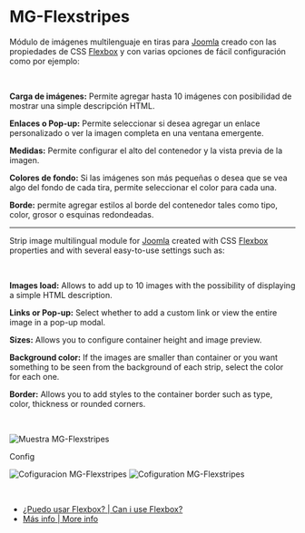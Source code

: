 # MG-Flexstripes
<p>Módulo de imágenes multilenguaje en tiras para <a href="https://www.joomla.org" target="_blank">Joomla</a> creado con las propiedades de CSS <a href="https://www.w3schools.com/css/css3_flexbox.asp" target="_blank">Flexbox</a> y con varias opciones de fácil configuración como por ejemplo:</p>
<p>&nbsp;</p>
    <p><strong>Carga de imágenes:</strong> Permite agregar hasta 10 imágenes con posibilidad de mostrar una simple descripción HTML.</p>
    <p><strong>Enlaces o Pop-up:</strong> Permite seleccionar si desea agregar un enlace personalizado o ver la imagen completa en una ventana emergente.</p>
    <p><strong>Medidas:</strong> Permite configurar el alto del contenedor y la vista previa de la imagen.</p>
    <p><strong>Colores de fondo:</strong> Si las imágenes son más pequeñas o desea que se vea algo del fondo de cada tira, permite seleccionar el color para cada una.</p>
    <p><strong>Borde:</strong> permite agregar estilos al borde del contenedor tales como tipo, color, grosor o esquinas redondeadas.</p>
<hr />
<p>Strip image multilingual module for <a href="https://www.joomla.org" target="_blank">Joomla</a> created with CSS <a href="https://www.w3schools.com/css/css3_flexbox.asp" target="_blank">Flexbox</a> properties and with several easy-to-use settings such as:</p>
<p>&nbsp;</p>
    <p><strong>Images load:</strong> Allows to add up to 10 images with the possibility of displaying a simple HTML description.</p>
    <p><strong>Links or Pop-up:</strong> Select whether to add a custom link or view the entire image in a pop-up modal.</p>
    <p><strong>Sizes:</strong> Allows you to configure container height and image preview.</p>
    <p><strong>Background color:</strong> If the images are smaller than container or you want something to be seen from the background of each strip, select the color for each one.</p>
    <p><strong>Border:</strong> Allows you to add styles to the container border such as type, color, thickness or rounded corners.</p>
<p>&nbsp;</p>
<img src="http://www.marcosgigena.ga/images/muestra-mg-flexstripes.jpg" alt="Muestra MG-Flexstripes" />
<p>Config</p>
<img src="http://www.marcosgigena.ga/images/configES-mg-flexstripes.jpg" alt="Cofiguracion MG-Flexstripes" />
<img src="http://www.marcosgigena.ga/images/configEN-mg-flexstripes.jpg" alt="Cofiguration MG-Flexstripes" />
<p>&nbsp;</p>
<ul>
    <li><a href="http://www.caniuse.com/#search=flexbox" target="_blank">¿Puedo usar Flexbox? | Can i use Flexbox?</a></li>
    <li><a href="http://bit.ly/mg-flexstripes" target="_blank">Más info | More info</a></li>
</ul>


